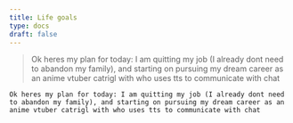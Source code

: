 ```yaml
---
title: Life goals
type: docs
draft: false
---
```


> Ok heres my plan for today: I am quitting my job (I already dont need to abandon my family), and starting on pursuing my dream career as an anime vtuber catrigl with who uses tts to communicate with chat

```plaintext {filename="Copy to clipboard"}
Ok heres my plan for today: I am quitting my job (I already dont need to abandon my family), and starting on pursuing my dream career as an anime vtuber catrigl with who uses tts to communicate with chat
```
